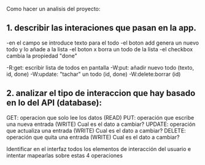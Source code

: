 Como hacer un analisis del proyecto:

## 1. describir las interaciones que pasan en la app.

-en el campo se introduce texto para el todo
-el boton add genera un nuevo todo y lo añade a la lista
-el boton x borra un todo de la lista
-el checkbox cambia la propiedad "done"

-R:get: escribir lista de todos en pantalla
-W:put: añadir nuevo todo (texto, id, done)
-W:update: "tachar" un todo (id, done)
-W:delete:borrar (id)

## 2. analizar el tipo de interaccion que hay basado en lo del API (database):

GET: operacion que solo lee los datos (READ)
PUT: operación que escribe una nueva entrada (WRITE) Cual es el dato a cambiar?
UPDATE: operación que actualiza una entrada (WRITE) Cual es el dato a cambiar?
DELETE: operación que quita una entrada (WRITE) Cual es el dato a cambiar?

Identificar en el interfaz todos los elementos de interacción del usuario e intentar mapearlas sobre estas 4 operaciones

